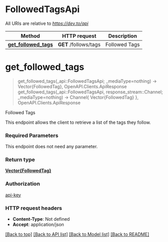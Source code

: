 # FollowedTagsApi

All URIs are relative to *https://dev.to/api*

Method | HTTP request | Description
------------- | ------------- | -------------
[**get_followed_tags**](FollowedTagsApi.md#get_followed_tags) | **GET** /follows/tags | Followed Tags


# **get_followed_tags**
> get_followed_tags(_api::FollowedTagsApi; _mediaType=nothing) -> Vector{FollowedTag}, OpenAPI.Clients.ApiResponse <br/>
> get_followed_tags(_api::FollowedTagsApi, response_stream::Channel; _mediaType=nothing) -> Channel{ Vector{FollowedTag} }, OpenAPI.Clients.ApiResponse

Followed Tags

This endpoint allows the client to retrieve a list of the tags they follow.

### Required Parameters
This endpoint does not need any parameter.

### Return type

[**Vector{FollowedTag}**](FollowedTag.md)

### Authorization

[api-key](../README.md#api-key)

### HTTP request headers

 - **Content-Type**: Not defined
 - **Accept**: application/json

[[Back to top]](#) [[Back to API list]](../README.md#api-endpoints) [[Back to Model list]](../README.md#models) [[Back to README]](../README.md)

